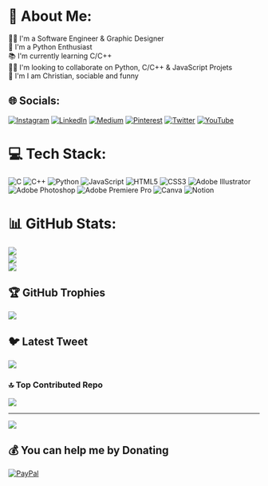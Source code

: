# 💫 About Me:
👨‍💻 I'm a Software Engineer & Graphic Designer<br>💎 I'm a Python Enthusiast <br>📚 I'm currently learning C/C++<br>🤼‍♂️ I'm looking to collaborate on Python, C/C++ & JavaScript Projets<br>🚶 I'm I am  Christian, sociable and funny<br>


## 🌐 Socials:
[![Instagram](https://img.shields.io/badge/Instagram-%23E4405F.svg?logo=Instagram&logoColor=white)](https://instagram.com/elvis_mahundu) [![LinkedIn](https://img.shields.io/badge/LinkedIn-%230077B5.svg?logo=linkedin&logoColor=white)](https://linkedin.com/in/elvisray) [![Medium](https://img.shields.io/badge/Medium-12100E?logo=medium&logoColor=white)](https://medium.com/@elvismahundu) [![Pinterest](https://img.shields.io/badge/Pinterest-%23E60023.svg?logo=Pinterest&logoColor=white)](https://pinterest.com/elvismahundu) [![Twitter](https://img.shields.io/badge/Twitter-%231DA1F2.svg?logo=Twitter&logoColor=white)](https://twitter.com/elvisray_dev) [![YouTube](https://img.shields.io/badge/YouTube-%23FF0000.svg?logo=YouTube&logoColor=white)](https://youtube.com/@elvispodcast) 

# 💻 Tech Stack:
![C](https://img.shields.io/badge/c-%2300599C.svg?style=flat&logo=c&logoColor=white) ![C++](https://img.shields.io/badge/c++-%2300599C.svg?style=flat&logo=c%2B%2B&logoColor=white) ![Python](https://img.shields.io/badge/python-3670A0?style=flat&logo=python&logoColor=ffdd54) ![JavaScript](https://img.shields.io/badge/javascript-%23323330.svg?style=flat&logo=javascript&logoColor=%23F7DF1E) ![HTML5](https://img.shields.io/badge/html5-%23E34F26.svg?style=flat&logo=html5&logoColor=white) ![CSS3](https://img.shields.io/badge/css3-%231572B6.svg?style=flat&logo=css3&logoColor=white) ![Adobe Illustrator](https://img.shields.io/badge/adobeillustrator-%23FF9A00.svg?style=flat&logo=adobeillustrator&logoColor=white) ![Adobe Photoshop](https://img.shields.io/badge/adobephotoshop-%2331A8FF.svg?style=flat&logo=adobephotoshop&logoColor=white) ![Adobe Premiere Pro](https://img.shields.io/badge/Adobe%20Premiere%20Pro-9999FF.svg?style=flat&logo=Adobe%20Premiere%20Pro&logoColor=white) ![Canva](https://img.shields.io/badge/Canva-%2300C4CC.svg?style=flat&logo=Canva&logoColor=white) ![Notion](https://img.shields.io/badge/Notion-%23000000.svg?style=flat&logo=notion&logoColor=white)
# 📊 GitHub Stats:
![](https://github-readme-stats.vercel.app/api?username=elvisraymond&theme=dark&hide_border=false&include_all_commits=true&count_private=false)<br/>
![](https://github-readme-streak-stats.herokuapp.com/?user=elvisraymond&theme=dark&hide_border=false)<br/>
![](https://github-readme-stats.vercel.app/api/top-langs/?username=elvisraymond&theme=dark&hide_border=false&include_all_commits=true&count_private=false&layout=compact)

## 🏆 GitHub Trophies
![](https://github-profile-trophy.vercel.app/?username=elvisraymond&theme=radical&no-frame=false&no-bg=false&margin-w=4)

## 🐦 Latest Tweet
[![](https://gtce.itsvg.in/api?username=elvisray_dev)](https://github.com/VishwaGauravIn/github-twitter-card-embed)

### 🔝 Top Contributed Repo
![](https://github-contributor-stats.vercel.app/api?username=elvisraymond&limit=5&theme=dark&combine_all_yearly_contributions=true)

---
[![](https://visitcount.itsvg.in/api?id=elvisraymond&icon=0&color=1)](https://visitcount.itsvg.in)

  ## 💰 You can help me by Donating
  [![PayPal](https://img.shields.io/badge/PayPal-00457C?style=for-the-badge&logo=paypal&logoColor=white)](https://paypal.me/elvisnyembo) 

  
<!-- Proudly created with GPRM ( https://gprm.itsvg.in ) -->
